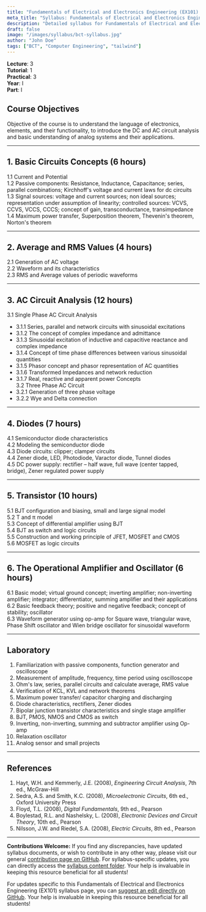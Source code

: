```yaml
---
title: "Fundamentals of Electrical and Electronics Engineering (EX101) - BCT I/I Syllabus"
meta_title: "Syllabus: Fundamentals of Electrical and Electronics Engineering (EX101) - BCT Year 1 Part 1 | IOE Notes"
description: "Detailed syllabus for Fundamentals of Electrical and Electronics Engineering (EX101), a first year, first part subject in the IOE BCT (Bachelor of Computer Engineering) program. Covers basic circuits, AC/DC analysis, diodes, transistors, and operational amplifiers."
draft: false
image: "/images/syllabus/bct-syllabus.jpg"
author: "John Doe"
tags: ["BCT", "Computer Engineering", "tailwind"]
---
```


**Lecture**: 3  
**Tutorial**: 1  
**Practical**: 3  
**Year**: I  
**Part**: I  

## Course Objectives

Objective of the course is to understand the language of electronics, elements, and their functionality, to introduce the DC and AC circuit analysis and basic understanding of analog systems and their applications.

---

## 1. Basic Circuits Concepts (6 hours)

1.1 Current and Potential  
1.2 Passive components: Resistance, Inductance, Capacitance; series, parallel combinations; Kirchhoff's voltage and current laws for dc circuits  
1.3 Signal sources: voltage and current sources; non ideal sources; representation under assumption of linearity; controlled sources: VCVS, CCVS, VCCS, CCCS; concept of gain, transconductance, transimpedance  
1.4 Maximum power transfer, Superposition theorem, Thevenin's theorem, Norton's theorem  

---

## 2. Average and RMS Values (4 hours)

2.1 Generation of AC voltage  
2.2 Waveform and its characteristics  
2.3 RMS and Average values of periodic waveforms  

---

## 3. AC Circuit Analysis (12 hours)

3.1 Single Phase AC Circuit Analysis  
  - 3.1.1 Series, parallel and network circuits with sinusoidal excitations  
  - 3.1.2 The concept of complex impedance and admittance  
  - 3.1.3 Sinusoidal excitation of inductive and capacitive reactance and complex impedance  
  - 3.1.4 Concept of time phase differences between various sinusoidal quantities  
  - 3.1.5 Phasor concept and phasor representation of AC quantities  
  - 3.1.6 Transformed Impedances and network reduction  
  - 3.1.7 Real, reactive and apparent power Concepts  
3.2 Three Phase AC Circuit  
  - 3.2.1 Generation of three phase voltage  
  - 3.2.2 Wye and Delta connection  

---

## 4. Diodes (7 hours)

4.1 Semiconductor diode characteristics  
4.2 Modeling the semiconductor diode  
4.3 Diode circuits: clipper; clamper circuits  
4.4 Zener diode, LED, Photodiode, Varactor diode, Tunnel diodes  
4.5 DC power supply: rectifier – half wave, full wave (center tapped, bridge), Zener regulated power supply  

---

## 5. Transistor (10 hours)

5.1 BJT configuration and biasing, small and large signal model  
5.2 T and π model  
5.3 Concept of differential amplifier using BJT  
5.4 BJT as switch and logic circuits  
5.5 Construction and working principle of JFET, MOSFET and CMOS  
5.6 MOSFET as logic circuits  

---

## 6. The Operational Amplifier and Oscillator (6 hours)

6.1 Basic model; virtual ground concept; inverting amplifier; non-inverting amplifier; integrator; differentiator, summing amplifier and their applications  
6.2 Basic feedback theory; positive and negative feedback; concept of stability; oscillator  
6.3 Waveform generator using op-amp for Square wave, triangular wave, Phase Shift oscillator and Wien bridge oscillator for sinusoidal waveform  

---

## Laboratory

1. Familiarization with passive components, function generator and oscilloscope  
2. Measurement of amplitude, frequency, time period using oscilloscope  
3. Ohm's law, series, parallel circuits and calculate average, RMS value  
4. Verification of KCL, KVL and network theorems  
5. Maximum power transfer/ capacitor charging and discharging  
6. Diode characteristics, rectifiers, Zener diodes  
7. Bipolar junction transistor characteristics and single stage amplifier  
8. BJT, PMOS, NMOS and CMOS as switch  
9. Inverting, non-inverting, summing and subtractor amplifier using Op-amp  
10. Relaxation oscillator  
11. Analog sensor and small projects  

---

## References

1. Hayt, W.H. and Kemmerly, J.E. (2008), *Engineering Circuit Analysis*, 7th ed., McGraw-Hill  
2. Sedra, A.S. and Smith, K.C. (2008), *Microelectronic Circuits*, 6th ed., Oxford University Press  
3. Floyd, T.L. (2008), *Digital Fundamentals*, 9th ed., Pearson  
4. Boylestad, R.L. and Nashelsky, L. (2008), *Electronic Devices and Circuit Theory*, 10th ed., Pearson  
5. Nilsson, J.W. and Riedel, S.A. (2008), *Electric Circuits*, 8th ed., Pearson

---

**Contributions Welcome:**
If you find any discrepancies, have updated syllabus documents, or wish to contribute in any other way, please visit our general [contribution page on GitHub](https://github.com/ioenotes/ioenotes). For syllabus-specific updates, you can directly access the [syllabus content folder](https://github.com/ioenotes/ioenotes/tree/main/content/english/syllabus). Your help is invaluable in keeping this resource beneficial for all students!

For updates specific to this Fundamentals of Electrical and Electronics Engineering (EX101) syllabus page, you can [suggest an edit directly on GitHub](https://github.com/ioenotes/ioenotes/blob/main/content/english/syllabus/computer/year1-part1/fundamentals-of-electrical-and-electronics-engineering-ex-101.md). Your help is invaluable in keeping this resource beneficial for all students! 